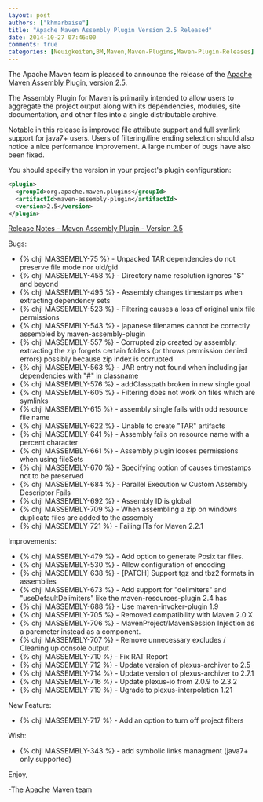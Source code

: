```yaml
---
layout: post
authors: ["khmarbaise"]
title: "Apache Maven Assembly Plugin Version 2.5 Released"
date: 2014-10-27 07:46:00
comments: true
categories: [Neuigkeiten,BM,Maven,Maven-Plugins,Maven-Plugin-Releases]
---
```

The Apache Maven team is pleased to announce the release of the 
[Apache Maven Assembly Plugin, version 2.5](https://maven.apache.org/plugins/maven-assembly-plugin).

The Assembly Plugin for Maven is primarily intended to allow users to aggregate
the project output along with its dependencies, modules, site documentation,
and other files into a single distributable archive.

Notable in this release is improved file attribute support and full
symlink support for java7+ users. Users of filtering/line ending
selection should also notice a nice performance improvement.  A large
number of bugs have also been fixed.

You should specify the version in your project's plugin configuration:

``` xml
<plugin>
  <groupId>org.apache.maven.plugins</groupId>
  <artifactId>maven-assembly-plugin</artifactId>
  <version>2.5</version>
</plugin>
```

<!-- more -->


[Release Notes - Maven Assembly Plugin - Version 2.5](http://jira.codehaus.org/secure/ReleaseNote.jspa?version=18952&styleName=Text&projectId=11126)

Bugs:

 * {% chjl MASSEMBLY-75 %} - Unpacked TAR dependencies do not preserve file mode nor uid/gid
 * {% chjl MASSEMBLY-458 %} - Directory name resolution ignores "$" and beyond
 * {% chjl MASSEMBLY-495 %} - Assembly changes timestamps when extracting dependency sets
 * {% chjl MASSEMBLY-523 %} - Filtering causes a loss of original unix file permissions
 * {% chjl MASSEMBLY-543 %} - japanese filenames cannot be correctly assembled by maven-assembly-plugin
 * {% chjl MASSEMBLY-557 %} - Corrupted zip created by assembly: extracting the zip forgets certain folders (or throws permission denied errors) possibly because zip index is corrupted
 * {% chjl MASSEMBLY-563 %} - JAR entry not found when including jar dependencies with "#" in classname
 * {% chjl MASSEMBLY-576 %} - addClasspath broken in new single goal
 * {% chjl MASSEMBLY-605 %} - Filtering does not work on files which are symlinks
 * {% chjl MASSEMBLY-615 %} - assembly:single fails with odd resource file name
 * {% chjl MASSEMBLY-622 %} - Unable to create "TAR" artifacts
 * {% chjl MASSEMBLY-641 %} - Assembly fails on resource name with a percent character
 * {% chjl MASSEMBLY-661 %} - Assembly plugin looses permissions when using fileSets
 * {% chjl MASSEMBLY-670 %} - Specifying <lineEnding> option of <fileSet> causes timestamps not to be preserved
 * {% chjl MASSEMBLY-684 %} - Parallel Execution w Custom Assembly Descriptor Fails
 * {% chjl MASSEMBLY-692 %} - Assembly ID is global
 * {% chjl MASSEMBLY-709 %} - When assembling a zip on windows duplicate files are added to the assembly
 * {% chjl MASSEMBLY-721 %} - Failing ITs for Maven 2.2.1

Improvements:

 * {% chjl MASSEMBLY-479 %} - Add option to generate Posix tar files.
 * {% chjl MASSEMBLY-530 %} - Allow configuration of encoding
 * {% chjl MASSEMBLY-638 %} - \[PATCH\] Support tgz and tbz2 formats in assemblies
 * {% chjl MASSEMBLY-673 %} - Add support for "delimiters" and "useDefaultDelimiters" like the maven-resources-plugin 2.4 has
 * {% chjl MASSEMBLY-688 %} - Use maven-invoker-plugin 1.9
 * {% chjl MASSEMBLY-705 %} - Removed compatibility with Maven 2.0.X
 * {% chjl MASSEMBLY-706 %} - MavenProject/MavenSession Injection as a paremeter instead as a component.
 * {% chjl MASSEMBLY-707 %} - Remove unnecessary excludes / Cleaning up console output
 * {% chjl MASSEMBLY-710 %} - Fix RAT Report
 * {% chjl MASSEMBLY-712 %} - Update version of plexus-archiver to 2.5
 * {% chjl MASSEMBLY-714 %} - Update version of plexus-archiver to 2.7.1
 * {% chjl MASSEMBLY-716 %} - Update plexus-io from 2.0.9 to 2.3.2
 * {% chjl MASSEMBLY-719 %} - Ugrade to plexus-interpolation 1.21

New Feature:

 * {% chjl MASSEMBLY-717 %} - Add an option to turn off project filters

Wish:

 * {% chjl MASSEMBLY-343 %} - add symbolic links managment (java7+ only supported)

Enjoy,

-The Apache Maven team
